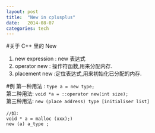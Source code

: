 ```yaml
---
layout: post
title:  "New in cplusplus"
date:   2014-08-07  
categories: tech
---
```


#关于 C++ 里的 New
1.  new expression : new 表达式  
2.  operator new : 操作符函数,用来分配内存.  
3.  placement new :定位表达式,用来初始化已分配的内存.  
 
#例 
第一种用法 : `type a = new type; `   
第二种用法: `void *a = ::operator new(int size);`   
第三种用法:
`new (place address) type [initialiser list]  `   

    //如:  
	void * a = malloc (xxx);)  
	new (a) a_type ; 

